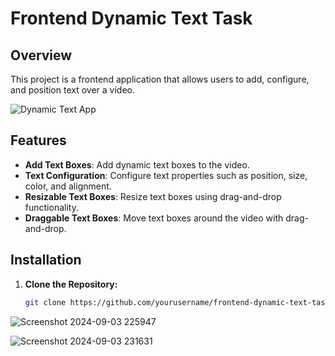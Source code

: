 # Frontend Dynamic Text Task

## Overview

This project is a frontend application that allows users to add, configure, and position text over a video.

![Dynamic Text App](assets/example-image.png)

## Features

- **Add Text Boxes**: Add dynamic text boxes to the video.
- **Text Configuration**: Configure text properties such as position, size, color, and alignment.
- **Resizable Text Boxes**: Resize text boxes using drag-and-drop functionality.
- **Draggable Text Boxes**: Move text boxes around the video with drag-and-drop.

## Installation

1. **Clone the Repository:**

   ```bash
   git clone https://github.com/yourusername/frontend-dynamic-text-task.git
![Screenshot 2024-09-03 225947](https://github.com/user-attachments/assets/647c5a54-8310-452e-bbdd-981f9f3e1f4a)

![Screenshot 2024-09-03 231631](https://github.com/user-attachments/assets/30cc494c-4b44-455b-8a75-ba5471f33d9a)

